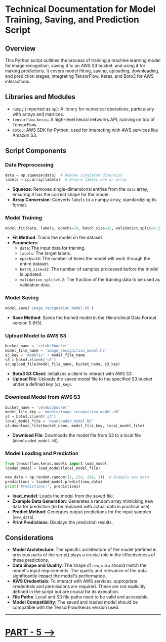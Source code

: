 # Technical Documentation for Model Training, Saving, and Prediction Script

## Overview
This Python script outlines the process of training a machine learning model for image recognition, saving it to an AWS S3 bucket, and using it for making predictions. It covers model fitting, saving, uploading, downloading, and prediction stages, integrating TensorFlow, Keras, and Boto3 for AWS interactions.

## Libraries and Modules
- `numpy` (imported as `np`): A library for numerical operations, particularly with arrays and matrices.
- `tensorflow.keras`: A high-level neural networks API, running on top of TensorFlow.
- `boto3`: AWS SDK for Python, used for interacting with AWS services like Amazon S3.

## Script Components

### Data Preprocessing
```python
data = np.squeeze(data)  # Remove singleton dimension
labels = np.array(labels)  # Ensure labels are an array
```
- **Squeeze**: Removes single-dimensional entries from the `data` array, ensuring it has the correct shape for the model.
- **Array Conversion**: Converts `labels` to a numpy array, standardizing its format.

### Model Training
```python
model.fit(data, labels, epochs=10, batch_size=32, validation_split=0.2)
```
- **Fit Method**: Trains the model on the dataset.
- **Parameters**:
  - `data`: The input data for training.
  - `labels`: The target labels.
  - `epochs=10`: The number of times the model will work through the entire dataset.
  - `batch_size=32`: The number of samples processed before the model is updated.
  - `validation_split=0.2`: The fraction of the training data to be used as validation data.

### Model Saving
```python
model.save('image_recognition_model.h5')
```
- **Save Method**: Saves the trained model in the Hierarchical Data Format version 5 (H5).

### Upload Model to AWS S3
```python
bucket_name = 'celebs3bucket'
model_file_name = 'image_recognition_model.h5'
s3_key = 'models/' + model_file_name
s3 = boto3.client('s3')
s3.upload_file(model_file_name, bucket_name, s3_key)
```
- **Boto3 S3 Client**: Initializes a client to interact with AWS S3.
- **Upload File**: Uploads the saved model file to the specified S3 bucket under a defined key (`s3_key`).

### Download Model from AWS S3
```python
bucket_name = 'celebs3bucket'
model_file_key = 'models/image_recognition_model.h5'
s3 = boto3.client('s3')
local_model_file = 'downloaded_model.h5'
s3.download_file(bucket_name, model_file_key, local_model_file)
```
- **Download File**: Downloads the model file from S3 to a local file (`downloaded_model.h5`).

### Model Loading and Prediction
```python
from tensorflow.keras.models import load_model
loaded_model = load_model(local_model_file)

new_data = np.random.random((1, 224, 224, 3))  # Example new data
predictions = loaded_model.predict(new_data)
print("Predictions:", predictions)
```
- **load_model**: Loads the model from the saved file.
- **Example Data Generation**: Generates a random array mimicking new data for prediction (to be replaced with actual data in practical use).
- **Predict Method**: Generates output predictions for the input samples (`new_data`).
- **Print Predictions**: Displays the prediction results.

## Considerations
- **Model Architecture**: The specific architecture of the model (defined in previous parts of the script) plays a crucial role in the effectiveness of these predictions.
- **Data Shape and Quality**: The shape of `new_data` should match the model's input requirements. The quality and relevance of the data significantly impact the model's performance.
- **AWS Credentials**: To interact with AWS services, appropriate credentials and permissions are required. These are not explicitly defined in the script but are crucial for its execution.
- **File Paths**: Local and S3 file paths need to be valid and accessible.
- **Model Compatibility**: The saved and loaded model should be compatible with the TensorFlow/Keras version used.

---

# [PART - 5 —>](https://github.com/saifeemustafaq/AIYA_December_2023/blob/main/ImageClassifierDoc/Part_5.md)
